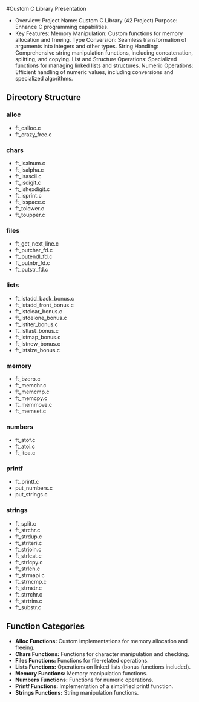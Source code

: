 #Custom C Library Presentation

- Overview:
    Project Name: Custom C Library (42 Project)
      Purpose: Enhance C programming capabilities.
- Key Features:
    Memory Manipulation:
      Custom functions for memory allocation and freeing.
    Type Conversion:
      Seamless transformation of arguments into integers and other types.
  String Handling:
      Comprehensive string manipulation functions, including concatenation, splitting, and copying.
  List and Structure Operations:
      Specialized functions for managing linked lists and structures.
  Numeric Operations:
      Efficient handling of numeric values, including conversions and specialized algorithms.

## Directory Structure

### alloc
- ft_calloc.c
- ft_crazy_free.c

### chars
- ft_isalnum.c
- ft_isalpha.c
- ft_isascii.c
- ft_isdigit.c
- ft_ishexdigit.c
- ft_isprint.c
- ft_isspace.c
- ft_tolower.c
- ft_toupper.c

### files
- ft_get_next_line.c
- ft_putchar_fd.c
- ft_putendl_fd.c
- ft_putnbr_fd.c
- ft_putstr_fd.c

### lists
- ft_lstadd_back_bonus.c
- ft_lstadd_front_bonus.c
- ft_lstclear_bonus.c
- ft_lstdelone_bonus.c
- ft_lstiter_bonus.c
- ft_lstlast_bonus.c
- ft_lstmap_bonus.c
- ft_lstnew_bonus.c
- ft_lstsize_bonus.c

### memory
- ft_bzero.c
- ft_memchr.c
- ft_memcmp.c
- ft_memcpy.c
- ft_memmove.c
- ft_memset.c

### numbers
- ft_atof.c
- ft_atoi.c
- ft_itoa.c

### printf
- ft_printf.c
- put_numbers.c
- put_strings.c

### strings
- ft_split.c
- ft_strchr.c
- ft_strdup.c
- ft_striteri.c
- ft_strjoin.c
- ft_strlcat.c
- ft_strlcpy.c
- ft_strlen.c
- ft_strmapi.c
- ft_strncmp.c
- ft_strnstr.c
- ft_strrchr.c
- ft_strtrim.c
- ft_substr.c

## Function Categories

- **Alloc Functions:** Custom implementations for memory allocation and freeing.
- **Chars Functions:** Functions for character manipulation and checking.
- **Files Functions:** Functions for file-related operations.
- **Lists Functions:** Operations on linked lists (bonus functions included).
- **Memory Functions:** Memory manipulation functions.
- **Numbers Functions:** Functions for numeric operations.
- **Printf Functions:** Implementation of a simplified printf function.
- **Strings Functions:** String manipulation functions.
